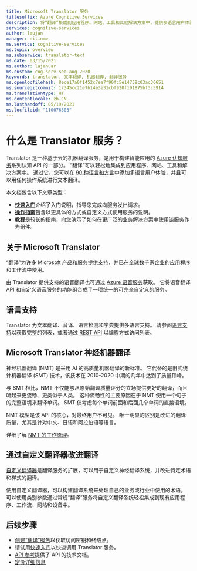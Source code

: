```yaml
---
title: Microsoft Translator 服务
titlesuffix: Azure Cognitive Services
description: 将“翻译”集成到应用程序、网站、工具和其他解决方案中，提供多语言用户体验。
services: cognitive-services
author: laujan
manager: nitinme
ms.service: cognitive-services
ms.topic: overview
ms.subservice: translator-text
ms.date: 03/15/2021
ms.author: lajanuar
ms.custom: cog-serv-seo-aug-2020
keywords: translator, 文本翻译, 机器翻译, 翻译服务
ms.openlocfilehash: 8ece17a0f1452c7ea7f90fc5e14758c03ac36651
ms.sourcegitcommit: 17345cc21e7b14e3e31cbf920f191875bf3c5914
ms.translationtype: HT
ms.contentlocale: zh-CN
ms.lasthandoff: 05/19/2021
ms.locfileid: "110076503"
---
```

# <a name="what-is-the-translator-service"></a>什么是 Translator 服务？

Translator 是一种基于云的机器翻译服务，是用于构建智能应用的 [Azure 认知服务](../../index.yml?panel=ai&pivot=products)系列认知 API 的一部分。 “翻译”可以轻松地集成到应用程序、网站、工具和解决方案中。 通过它，您可以在 [90 种语言和方言](./language-support.md)中添加多语言用户体验，并且可以用任何操作系统进行文本翻译。

本文档包含以下文章类型：

* [**快速入门**](quickstart-translator.md)介绍了入门说明，指导您完成向服务发出请求。
* [**操作指南**](translator-how-to-signup.md)包含以更具体的方式或自定义方式使用服务的说明。
* [**教程**](tutorial-wpf-translation-csharp.md)是较长的指南，向您演示了如何在更广泛的业务解决方案中使用该服务作为组件。

## <a name="about-microsoft-translator"></a>关于 Microsoft Translator

“翻译”为许多 Microsoft 产品和服务提供支持，并已在全球数千家企业的应用程序和工作流中使用。

由 Translator 提供支持的语音翻译也可通过 [Azure 语音服务](../speech-service/index.yml)获取。 它将语音翻译 API 和自定义语音服务的功能组合成了一项统一的可完全自定义的服务。

## <a name="language-support"></a>语言支持

Translator 为文本翻译、音译、语言检测和字典提供多语言支持。 请参阅[语言支持](language-support.md)以获取完整的列表，或者通过 [REST API](./reference/v3-0-languages.md) 以编程方式访问列表。

## <a name="microsoft-translator-neural-machine-translation"></a>Microsoft Translator 神经机器翻译

神经机器翻译 (NMT) 是采用 AI 的高质量机器翻译的新标准。 它代替的是旧式统计机器翻译 (SMT) 技术，该技术在 2010-2020 中期的几年中达到了质量顶峰。

与 SMT 相比，NMT 不仅能够从原始翻译质量评分的立场提供更好的翻译，而且听起来更流畅、更类似于人类。 这种流畅性的主要原因在于 NMT 使用一个句子的完整语境来翻译单词。 SMT 仅考虑每个单词前面和后面几个单词的直接语境。

NMT 模型是该 API 的核心，对最终用户不可见。 唯一明显的区别是改进的翻译质量，尤其是针对中文、日语和阿拉伯语等语言。

详细了解 [NMT 的工作原理](https://www.microsoft.com/translator/mt.aspx#nnt)。

## <a name="improve-translations-with-custom-translator"></a>通过自定义翻译器改进翻译

 [自定义翻译器](customization.md)是翻译服务的扩展，可以用于自定义神经翻译系统，并改进特定术语和样式的翻译。

使用自定义翻译器，可以构建翻译系统来处理自己的业务或行业中使用的术语。 可以使用类别参数通过常规“翻译”服务将自定义翻译系统轻松集成到现有应用程序、工作流、网站和设备中。

## <a name="next-steps"></a>后续步骤

* [创建“翻译”服务](./translator-how-to-signup.md)以获取访问密钥和终结点。
* 请试用[快速入门](quickstart-translator.md)以快速调用 Translator 服务。
* [API 参考](./reference/v3-0-reference.md)提供了 API 的技术文档。
* [定价详细信息](https://azure.microsoft.com/pricing/details/cognitive-services/translator-text-api/)
